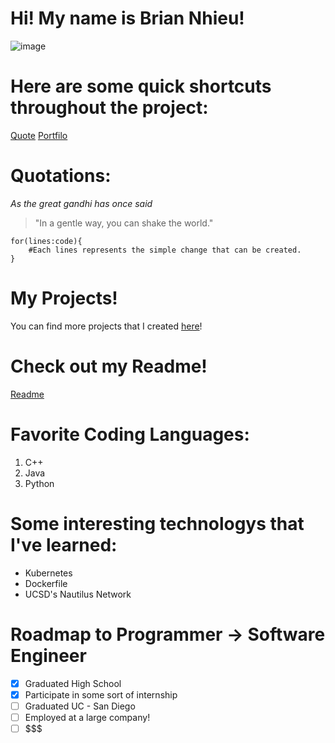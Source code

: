 # Hi! My name is Brian Nhieu!

![image](images/)

# Here are some quick shortcuts throughout the project:

[Quote]()
[Portfilo]()

# Quotations:
*As the great gandhi has once said*
> "In a gentle way, you can shake the world."

```
for(lines:code){
    #Each lines represents the simple change that can be created.
}
```

# My Projects!
You can find more projects that I created [here](https://www.github.com/nhieubrian)!

# Check out my Readme!
[Readme](/README.md)

# Favorite Coding Languages:
1. C++
2. Java
3. Python

# Some interesting technologys that I've learned:
- Kubernetes
- Dockerfile
- UCSD's Nautilus Network

# Roadmap to Programmer -> Software Engineer
- [x] Graduated High School
- [x] Participate in some sort of internship
- [ ] Graduated UC - San Diego
- [ ] Employed at a large company!
- [ ] $$$
